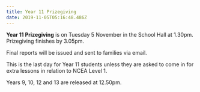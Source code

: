 ```yaml
---
title: Year 11 Prizegiving
date: 2019-11-05T05:16:48.486Z
---
```

**Year 11 Prizegiving** is on Tuesday 5 November in the School Hall at 1.30pm.  
Prizegiving finishes by 3.05pm.  

Final reports will be issued and sent to families via email.  

This is the last day for Year 11 students unless they are asked to come in for extra lessons in relation to NCEA Level 1.  

Years 9, 10, 12 and 13 are released at 12.50pm.
